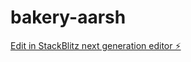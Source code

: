 # bakery-aarsh

[Edit in StackBlitz next generation editor ⚡️](https://stackblitz.com/~/github.com/aarshx05/bakery-aarsh)